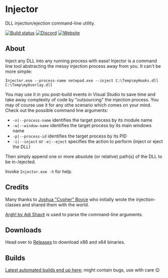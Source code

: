 # Injector

DLL injection/ejection command-line utility.

[![Build status](https://ci.appveyor.com/api/projects/status/lhpqy99c5lxjxaxv?svg=true)](https://ci.appveyor.com/project/nefarius/injector) [![Discord](https://img.shields.io/discord/346756263763378176.svg)](https://discord.vigem.org/) [![Website](https://img.shields.io/website-up-down-green-red/https/vigem.org.svg?label=ViGEm.org)](https://vigem.org/)

## About

Inject any DLL into any running process with ease! Injector is a command line tool abstracting the messy injection process away from you. It can't be more simple:

`Injector.exe --process-name notepad.exe --inject C:\Temp\myHooks.dll C:\Temp\myOverlay.dll`

You may use it in you post-build events in Visual Studio to save time and take away complexity of code by "outsourcing" the injection process. You may of course use it for any othe scenario which comes on your mind. Check out the possible command line arguments:

- `-n|--process-name` identifies the target process by its module name
- `-w|--window-name` identifies the target process by its main windows name
- `-p|--process-id` identifies the target process by its PID
- `-i|--inject` or `-e|--eject` specifies the action to perform (inject or eject the DLL)

Then simply append one or more absolute (or relative) path(s) of the DLL to be in-/ejected.

Invoke `Injector.exe -h` for help.

## Credits

Many thanks to [Joshua "Cypher" Boyce](http://www.raptorfactor.com/) who initially wrote the injection-classes and shared them with the world.

[Argh! by Adi Shavit](https://github.com/adishavit/argh) is used to parse the command-line arguments.

## Downloads

Head over to [Releases](https://github.com/nefarius/Injector/releases/latest) to download x86 and x64 binaries.

## Builds

[Latest automated builds end up here](https://buildbot.vigem.org/builds/Injector/master/); might contain bugs, use with care 😉
